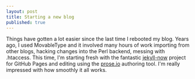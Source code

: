 ```yaml
---
layout: post
title: Starting a new blog
published: true
---
```


Things have gotten a lot easier since the last time I rebooted my blog. Years ago, I used MovableType and it involved many hours of work importing from other blogs, hacking changes into the Perl backend, messing with .htaccess. This time, I'm starting fresh with the fantastic [jekyll-now](https://github.com/barryclark/jekyll-now) project for GitHub Pages and editing using the [prose.io](http://prose.io/) authoring tool. I'm really impressed with how smoothly it all works.
